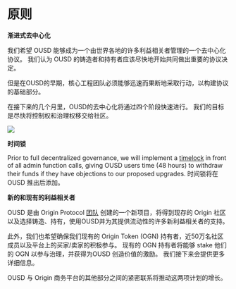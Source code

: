 # 原则

**渐进式去中心化**

我们希望 OUSD 能够成为一个由世界各地的许多利益相关者管理的一个去中心化协议。 我们认为 OUSD 的铸造者和持有者应该尽快地开始共同做出重要的协议决定。

但是在OUSD的早期，核心工程团队必须能够迅速而果断地采取行动，以构建协议的基础部分。

在接下来的几个月里，OUSD的去中心化将通过四个阶段快速进行。 我们的目标是尽快将控制权和治理权移交给社区。

![](../.gitbook/assets/ousd_docs_graphics_2%20%283%29.png)

**时间锁**

Prior to full decentralized governance, we will implement a [timelock](../smart-contracts/api/timelock.md) in front of all admin function calls, giving OUSD users time \(48 hours\) to withdraw their funds if they have objections to our proposed upgrades. 时间锁将在 OUSD 推出后添加。

**新的和现有的利益相关者**

OUSD 是由 Origin Protocol [团队](www.originprotocol.com/team) 创建的一个新项目，将得到现存的 Origin 社区以及选择铸造、持有，使用OUSD并为其提供流动性的许多新利益相关者的支持。

此外，我们也希望确保我们现有的 Origin Token \(OGN\) 持有者，近50万名社区成员以及平台上的买家/卖家的积极参与。 现有的 OGN 持有者将能够 stake 他们的 OGN 以参与治理，并获得为OUSD 创造价值的激励。 我们接下来会提供更多详细信息。

OUSD 与 Origin 商务平台的其他部分之间的紧密联系将推动这两项计划的增长。



